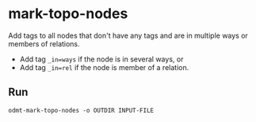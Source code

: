 # mark-topo-nodes

Add tags to all nodes that don't have any tags and are in multiple ways or
members of relations.

* Add tag `_in=ways` if the node is in several ways, or
* Add tag `_in=rel` if the node is member of a relation.

## Run

`odmt-mark-topo-nodes -o OUTDIR INPUT-FILE`


